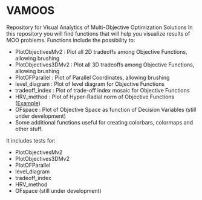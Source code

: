 # VAMOOS
Repository for Visual Analytics of Multi-Objective Optimization Solutions
In this repository you will find functions that will help you visualize results of MOO problems.
Functions include the possibility to:

- PlotObjectivesMv2   : Plot all 2D tradeoffs among Objective Functions, allowing brushing
- PlotObjectives3DMv2 : Plot all 3D tradeoffs among Objective Functions, allowing brushing
- PlotOFParallel      : Plot of Parallel Coordinates, allowing brushing
- level_diagram       : Plot of level diagram for Objective Functions
- tradeoff_index      : Plot of trade-off index mosaic for Objective Functions
- HRV_method          : Plot of Hyper-Radial norm of Objective Functions (<a href="https://github.com/mariocastrogama/VAMOOS/blob/master/HRV.png">Example</a>)
- OFspace             : Plot of Objective Space as function of Decision Variables (still under development)
- Some additional functions useful for creating colorbars, colormaps and other stuff.

It includes tests for:
- PlotObjectivesMv2
- PlotObjectives3DMv2
- PlotOFParallel
- level_diagram
- tradeoff_index
- HRV_method
- OFspace (still under development)
